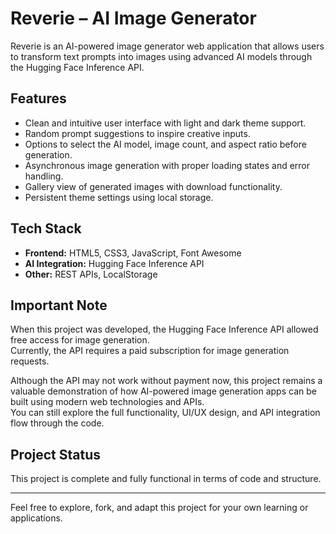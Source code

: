 # Reverie – AI Image Generator

Reverie is an AI-powered image generator web application that allows users to transform text prompts into images using advanced AI models through the Hugging Face Inference API.

## Features
- Clean and intuitive user interface with light and dark theme support.
- Random prompt suggestions to inspire creative inputs.
- Options to select the AI model, image count, and aspect ratio before generation.
- Asynchronous image generation with proper loading states and error handling.
- Gallery view of generated images with download functionality.
- Persistent theme settings using local storage.

## Tech Stack
- **Frontend:** HTML5, CSS3, JavaScript, Font Awesome  
- **AI Integration:** Hugging Face Inference API  
- **Other:** REST APIs, LocalStorage

## Important Note
When this project was developed, the Hugging Face Inference API allowed free access for image generation.  
Currently, the API requires a paid subscription for image generation requests.

Although the API may not work without payment now, this project remains a valuable demonstration of how AI-powered image generation apps can be built using modern web technologies and APIs.  
You can still explore the full functionality, UI/UX design, and API integration flow through the code.

## Project Status
This project is complete and fully functional in terms of code and structure.

---

Feel free to explore, fork, and adapt this project for your own learning or applications.
